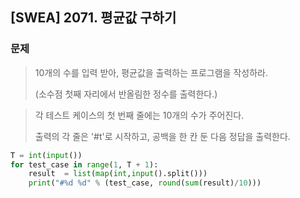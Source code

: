 ## [SWEA] 2071. 평균값 구하기

### 문제

> 10개의 수를 입력 받아, 평균값을 출력하는 프로그램을 작성하라.
>
> (소수점 첫째 자리에서 반올림한 정수를 출력한다.)

> 각 테스트 케이스의 첫 번째 줄에는 10개의 수가 주어진다.
>
> 출력의 각 줄은 '#t'로 시작하고, 공백을 한 칸 둔 다음 정답을 출력한다.

```python
T = int(input())
for test_case in range(1, T + 1):
    result  = list(map(int,input().split()))
    print("#%d %d" % (test_case, round(sum(result)/10)))
```

